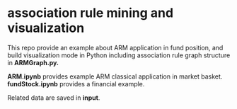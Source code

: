 # association rule mining and visualization
 This repo provide an example about ARM application in fund position, and build visualization mode in Python including  association rule graph structure in **ARMGraph.py.** 

**ARM.ipynb** provides example ARM classical application in market basket. **fundStock.ipynb** provides a financial example. 

Related data are saved in **input**.





